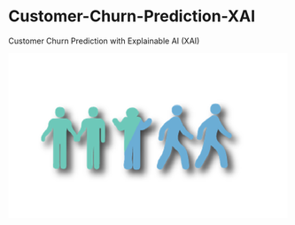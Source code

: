 # Customer-Churn-Prediction-XAI
Customer Churn Prediction with Explainable AI (XAI)

 ![Image](data\images\download.png)
